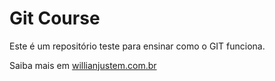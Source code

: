 # Git Course

Este é um repositório teste para ensinar como o GIT funciona.

Saiba mais em [willianjustem.com.br](http://williamjusten.com.br)


